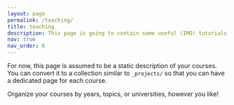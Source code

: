 ```yaml
---
layout: page
permalink: /teaching/
title: teaching
description: This page is going to contain some useful (IMO) tutorials about things I learned in the past.
nav: true
nav_order: 6
---
```


For now, this page is assumed to be a static description of your courses. You can convert it to a collection similar to `_projects/` so that you can have a dedicated page for each course.

Organize your courses by years, topics, or universities, however you like!

